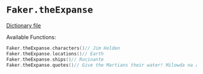 # `Faker.theExpanse`

[Dictionary file](../src/main/resources/locales/en/the_expanse.yml)

Available Functions:  
```kotlin
Faker.theExpanse.characters()// Jim Holden
Faker.theExpanse.locations()// Earth
Faker.theExpanse.ships()// Rocinante
Faker.theExpanse.quotes()// Give the Martians their water! Milowda na animals. You have every right to be angry. You should be angry. But if we act like animals, we only justify their belief that we are. Gif im fo imalowda xitim. Treat them the way they should treat us.
```
